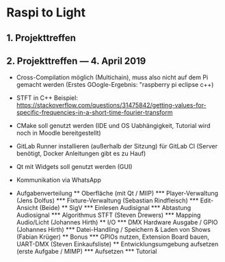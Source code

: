 # Raspi to Light

## 1. Projekttreffen
## 2. Projekttreffen — 4. April 2019

* Cross-Compilation möglich (Multichain), muss also nicht auf dem Pi gemacht werden (Erstes GOogle-Ergebnis: "raspberry pi eclipse c++)
* STFT in C++ Beispiel: https://stackoverflow.com/questions/31475842/getting-values-for-specific-frequencies-in-a-short-time-fourier-transform
* CMake soll genutzt werden (IDE und OS Uabhängigkeit, Tutorial wird noch in Moodle bereitgestellt)
* GitLab Runner installieren (außerhalb der Sitzung) für GitLab CI (Server benötigt, Docker Anleitungen gibt es zu Hauf)
* Qt mit Widgets soll genutzt werden (GUI)
* Kommunikation via WhatsApp

* Aufgabenverteilung
** Oberfläche (mit Qt / MIIP)
*** Player-Verwaltung (Jens Dolfus)
*** Fixture-Verwaltung (Sebastian Rindfleisch)
*** Edit-Ansicht (Beide)
** SigV
*** Einlesen Audisignal
*** Abtastung Audiosignal
*** Algorithmus STFT (Steven Drewers)
*** Mapping Audio/Licht (Johannes Hirth)
** I/O
*** DMX Hardware Ausgabe / GPIO (Johannes Hirth)
*** Datei-Handling / Speichern & Laden von Shows (Fabian Krüger)
** Bonus
*** GPIOs nutzen, Extension Board bauen, UART-DMX (Steven Einkaufsliste)
** Entwicklungsumgebung aufsetzen (erste Aufgabe / MIMP)
*** Aufsetzen
*** Tutorial
